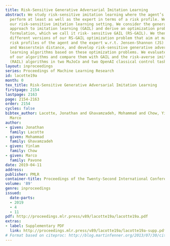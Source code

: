 ```yaml
---
title: Risk-Sensitive Generative Adversarial Imitation Learning
abstract: We study risk-sensitive imitation learning where the agent’s goal is to
  perform at least as well as the expert in terms of a risk profile. We first formulate
  our risk-sensitive imitation learning setting. We consider the generative adversarial
  approach to imitation learning (GAIL) and derive an optimization problem for our
  formulation, which we call it risk- sensitive GAIL (RS-GAIL). We then derive two
  different versions of our RS-GAIL optimization problem that aim at matching the
  risk profiles of the agent and the expert w.r.t. Jensen-Shannon (JS) divergence
  and Wasserstein distance, and develop risk-sensitive generative adversarial imitation
  learning algorithms based on these optimization problems. We evaluate the performance
  of our algorithms and compare them with GAIL and the risk-averse imitation learning
  (RAIL) algorithms in two MuJoCo and two OpenAI classical control tasks.
layout: inproceedings
series: Proceedings of Machine Learning Research
id: lacotte19a
month: 0
tex_title: Risk-Sensitive Generative Adversarial Imitation Learning
firstpage: 2154
lastpage: 2163
page: 2154-2163
order: 2154
cycles: false
bibtex_author: Lacotte, Jonathan and Ghavamzadeh, Mohammad and Chow, Yinlam and Pavone,
  Marco
author:
- given: Jonathan
  family: Lacotte
- given: Mohammad
  family: Ghavamzadeh
- given: Yinlam
  family: Chow
- given: Marco
  family: Pavone
date: 2019-04-11
address: 
publisher: PMLR
container-title: Proceedings of the Twenty-Second International Conference on Artificial Intelligence and Statistics
volume: '89'
genre: inproceedings
issued:
  date-parts:
  - 2019
  - 4
  - 11
pdf: http://proceedings.mlr.press/v89/lacotte19a/lacotte19a.pdf
extras:
- label: Supplementary PDF
  link: http://proceedings.mlr.press/v89/lacotte19a/lacotte19a-supp.pdf
# Format based on citeproc: http://blog.martinfenner.org/2013/07/30/citeproc-yaml-for-bibliographies/
---
```

